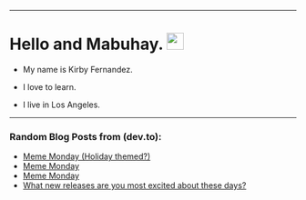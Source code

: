 
<img src="https://komarev.com/ghpvc/?username=kirbygit&style=flat-square&color=blue" alt=""/>

---
<h1>
  Hello and Mabuhay.
  <img src="https://media.giphy.com/media/hvRJCLFzcasrR4ia7z/giphy.gif" width="30px"/>
</h1>

- My name is Kirby Fernandez.

- I love to learn.

- I live in Los Angeles.

---

### Random Blog Posts from (dev.to):
<!-- BLOG-POST-LIST:START -->
- [Meme Monday &lpar;Holiday themed?&rpar;](https://dev.to/ben/meme-monday-holiday-themed-13l5)
- [Meme Monday](https://dev.to/ben/meme-monday-gph)
- [Meme Monday](https://dev.to/ben/meme-monday-1gg7)
- [What new releases are you most excited about these days?](https://dev.to/ben/what-new-releases-are-you-most-excited-about-these-days-4cac)
<!-- BLOG-POST-LIST:END -->

